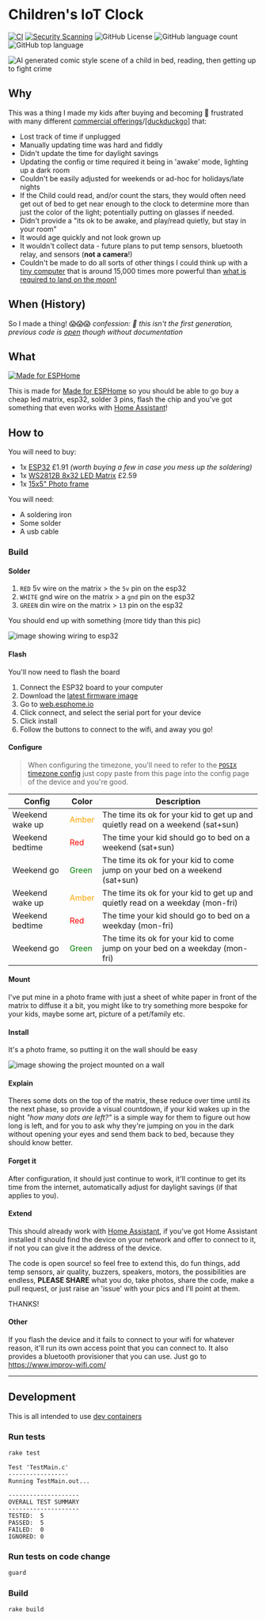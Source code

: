 # Children's IoT Clock
[![CI](https://github.com/chrisns/childrens-clock/actions/workflows/ci.yaml/badge.svg)](https://github.com/chrisns/childrens-clock/actions/workflows/ci.yaml)
[![Security Scanning](https://github.com/chrisns/childrens-clock/actions/workflows/security.yml/badge.svg)](https://github.com/chrisns/childrens-clock/actions/workflows/security.yml)
![GitHub License](https://img.shields.io/github/license/chrisns/childrens-clock)
![GitHub language count](https://img.shields.io/github/languages/count/chrisns/childrens-clock)
![GitHub top language](https://img.shields.io/github/languages/top/chrisns/childrens-clock)

![AI generated comic style scene of a child in bed, reading, then getting up to fight crime](./docs/images/comic.png)

## Why

This was a thing I made my kids after buying and becoming 🤯 frustrated with many different [commercial offerings](https://www.google.com/search?q=childrens+coloured+clock+wake+up&udm=3)/[[duckduckgo]](https://duckduckgo.com/?q=childrens+clock+wake+up&iar=shopping) that:
  - Lost track of time if unplugged
  - Manually updating time was hard and fiddly
  - Didn't update the time for daylight savings
  - Updating the config or time required it being in 'awake' mode, lighting up a dark room
  - Couldn't be easily adjusted for weekends or ad-hoc for holidays/late nights
  - If the Child could read, and/or count the stars, they would often need get out of bed to get near enough to the clock to determine more than just the color of the light; potentially putting on glasses if needed.
  - Didn't provide a "its ok to be awake, and play/read quietly, but stay in your room"
  - It would age quickly and not look grown up
  - It wouldn't collect data - future plans to put temp sensors, bluetooth relay, and sensors (**not a camera**!)
  - Couldn't be made to do all sorts of other things I could think up with a [tiny computer](https://en.wikipedia.org/wiki/ESP32) that is around 15,000 times more powerful than [what is required to land on the moon!](https://en.wikipedia.org/wiki/Apollo_Guidance_Computer)

## When (History)
So I made a thing! 😱😱😱  _confession: 🤫 this isn't the first generation, previous code is [open](https://github.com/chrisns/my-esphome-devices/blob/d97260ce4b8e330513456011d3693e02f36b1b73/noahclock.yaml) though without documentation_


## What

[![Made for ESPHome](https://esphome.io/_static/made-for-esphome-black-on-white.svg)](https://esphome.io/guides/made_for_esphome)

This is made for [Made for ESPHome](https://esphome.io/) so you should be able to go buy a cheap led matrix, esp32, solder 3 pins, flash the chip and you've got something that even works with [Home Assistant](https://www.home-assistant.io/)!


## How to

You will need to buy:
  - 1x [ESP32](https://www.aliexpress.com/item/1005006692499859.html) £1.91 _(worth buying a few in case you mess up the soldering)_
  - 1x [WS2812B 8x32 LED Matrix](https://www.aliexpress.com/item/1005002399031444.html) £2.59
  - 1x [15x5" Photo frame](https://www.amazon.co.uk/dp/B0BBPJPFC9)

You will need:
  - A soldering iron
  - Some solder
  - A usb cable

### Build

#### Solder
  1. `RED` 5v wire on the matrix > the `5v` pin on the esp32
  1. `WHITE` gnd wire on the matrix > a `gnd` pin on the esp32
  1. `GREEN` din wire on the matrix > `13` pin on the esp32

You should end up with something (more tidy than this pic)

![image showing wiring to esp32](docs/images/IMG_4181.jpeg)

#### Flash

You'll now need to flash the board
1. Connect the ESP32 board to your computer
1. Download the [latest firmware image](https://github.com/chrisns/childrens-clock/releases/latest/download/firmware-factory.bin)
1. Go to [web.esphome.io](https://web.esphome.io/)
1. Click connect, and select the serial port for your device
1. Click install
1. Follow the buttons to connect to the wifi, and away you go!

#### Configure

> When configuring the timezone, you'll need to refer to the [`POSIX` timezone config](https://github.com/nayarsystems/posix_tz_db/blob/master/zones.csv) just copy paste from this page into the config page of the device and you're good.

| Config          | Color                                   | Description                                                                    |
| --------------- | --------------------------------------- | -------------------------------------------------------------------------------|
| Weekend wake up | <span style="color:orange">Amber</span> | The time its ok for your kid to get up and quietly read on a weekend (sat+sun) |
| Weekend bedtime | <span style="color:red">Red</span>      | The time your kid should go to bed on a weekend (sat+sun)                      |
| Weekend go      | <span style="color:green">Green</span>  | The time its ok for your kid to come jump on your bed on a weekend (sat+sun)   |
| Weekend wake up | <span style="color:orange">Amber</span> | The time its ok for your kid to get up and quietly read on a weekday (mon-fri) |
| Weekend bedtime | <span style="color:red">Red</span>      | The time your kid should go to bed on a weekday (mon-fri)                      |
| Weekend go      | <span style="color:green">Green</span>  | The time its ok for your kid to come jump on your bed on a weekday (mon-fri)   |

#### Mount

I've put mine in a photo frame with just a sheet of white paper in front of the matrix to diffuse it a bit, you might like to try something more bespoke for your kids, maybe some art, picture of a pet/family etc.

#### Install

It's a photo frame, so putting it on the wall should be easy

![image showing the project mounted on a wall](./docs/images/daytime.jpeg)

#### Explain

Theres some dots on the top of the matrix, these reduce over time until its the next phase, so provide a visual countdown, if your kid wakes up in the night _"how many dots are left?"_ is a simple way for them to figure out how long is left, and for you to ask why they're jumping on you in the dark without opening your eyes and send them back to bed, because they should know better.

#### Forget it

After configuration, it should just continue to work, it'll continue to get its time from the internet, automatically adjust for daylight savings (if that applies to you).


#### Extend

This should already work with [Home Assistant](https://www.home-assistant.io/), if you've got Home Assistant installed it should find the device on your network and offer to connect to it, if not you can give it the address of the device.

The code is open source! so feel free to extend this, do fun things, add temp sensors, air quality, buzzers, speakers, motors, the possibilities are endless, **PLEASE SHARE** what you do, take photos, share the code, make a pull request, or just raise an 'issue' with your pics and I'll point at them.

THANKS!


#### Other

If you flash the device and it fails to connect to your wifi for whatever reason, it'll run its own access point that you can connect to. It also provides a bluetooth provisioner that you can use. Just go to https://www.improv-wifi.com/

---

## Development

This is all intended to use [dev containers](https://containers.dev/)

### Run tests

```bash
rake test
```

```raw
Test 'TestMain.c'
-----------------
Running TestMain.out...

--------------------
OVERALL TEST SUMMARY
--------------------
TESTED:  5
PASSED:  5
FAILED:  0
IGNORED: 0
```

### Run tests on code change

```bash
guard
```

### Build
```bash
rake build
```